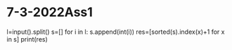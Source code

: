 # 7-3-2022Ass1
l=input().split()
s=[]
for i in l:
    s.append(int(i))
res=[sorted(s).index(x)+1 for x in s]
print(res)
